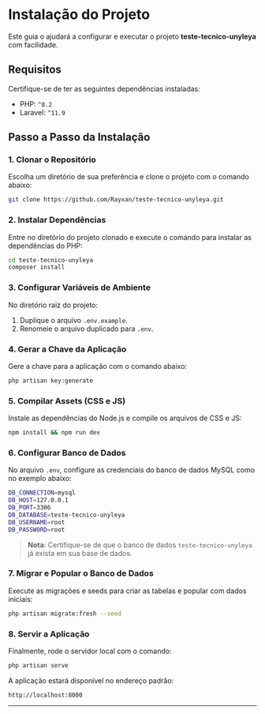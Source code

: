 
# Instalação do Projeto

Este guia o ajudará a configurar e executar o projeto **teste-tecnico-unyleya** com facilidade.

## Requisitos

Certifique-se de ter as seguintes dependências instaladas:

- PHP: `^8.2`
- Laravel: `^11.9`

## Passo a Passo da Instalação

### 1. Clonar o Repositório

Escolha um diretório de sua preferência e clone o projeto com o comando abaixo:

```bash
git clone https://github.com/Rayxan/teste-tecnico-unyleya.git
```

### 2. Instalar Dependências

Entre no diretório do projeto clonado e execute o comando para instalar as dependências do PHP:

```bash
cd teste-tecnico-unyleya
composer install
```

### 3. Configurar Variáveis de Ambiente

No diretório raiz do projeto:

1. Duplique o arquivo `.env.example`.
2. Renomeie o arquivo duplicado para `.env`.

### 4. Gerar a Chave da Aplicação

Gere a chave para a aplicação com o comando abaixo:

```bash
php artisan key:generate
```

### 5. Compilar Assets (CSS e JS)

Instale as dependências do Node.js e compile os arquivos de CSS e JS:

```bash
npm install && npm run dev
```

### 6. Configurar Banco de Dados

No arquivo `.env`, configure as credenciais do banco de dados MySQL como no exemplo abaixo:

```bash
DB_CONNECTION=mysql
DB_HOST=127.0.0.1
DB_PORT=3306
DB_DATABASE=teste-tecnico-unyleya
DB_USERNAME=root
DB_PASSWORD=root
```

> **Nota**: Certifique-se de que o banco de dados `teste-tecnico-unyleya` já exista em sua base de dados.

### 7. Migrar e Popular o Banco de Dados

Execute as migrações e seeds para criar as tabelas e popular com dados iniciais:

```bash
php artisan migrate:fresh --seed
```

### 8. Servir a Aplicação

Finalmente, rode o servidor local com o comando:

```bash
php artisan serve
```

A aplicação estará disponível no endereço padrão:

```
http://localhost:8000
```

---